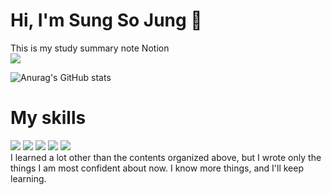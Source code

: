 # Hi, I'm Sung So Jung 👋
This is my study summary note Notion </br>
<a href="https://www.notion.so/c1ff33ca442b4f9ea4056a06790085ce?pvs=4" target="_blank"><img src="https://img.shields.io/badge/Notion-000000?style=for-the-badge&logo=notion&logoColor=9370DB"/></a>

![Anurag's GitHub stats](https://github-readme-stats.vercel.app/api?username=S-Sojung&show_icons=true&theme=material-palenight)


# My skills
<img src="https://img.shields.io/badge/Java-000000?style=for-the-badge&logo=java&logoColor=9370DB"/> <img src="https://img.shields.io/badge/Javasript-000000?style=for-the-badge&logo=javascript&logoColor=9370DB"/> <img src="https://img.shields.io/badge/Springboot-000000?style=for-the-badge&logo=springboot&logoColor=9370DB"/> <img src="https://img.shields.io/badge/Flutter-000000?style=for-the-badge&logo=flutter&logoColor=9370DB"/> <img src="https://img.shields.io/badge/Mysql-000000?style=for-the-badge&logo=mysql&logoColor=9370DB"/> </br>
I learned a lot other than the contents organized above, but I wrote only the things I am most confident about now. I know more things, and I'll keep learning.

<!--
**S-Sojung/S-Sojung** is a ✨ _special_ ✨ repository because its `README.md` (this file) appears on your GitHub profile.

Here are some ideas to get you started:

- 🔭 I’m currently working on ...
- 🌱 I’m currently learning ...
- 👯 I’m looking to collaborate on ...
- 🤔 I’m looking for help with ...
- 💬 Ask me about ...
- 📫 How to reach me: ...
- 😄 Pronouns: ...
- ⚡ Fun fact: ...
-->
